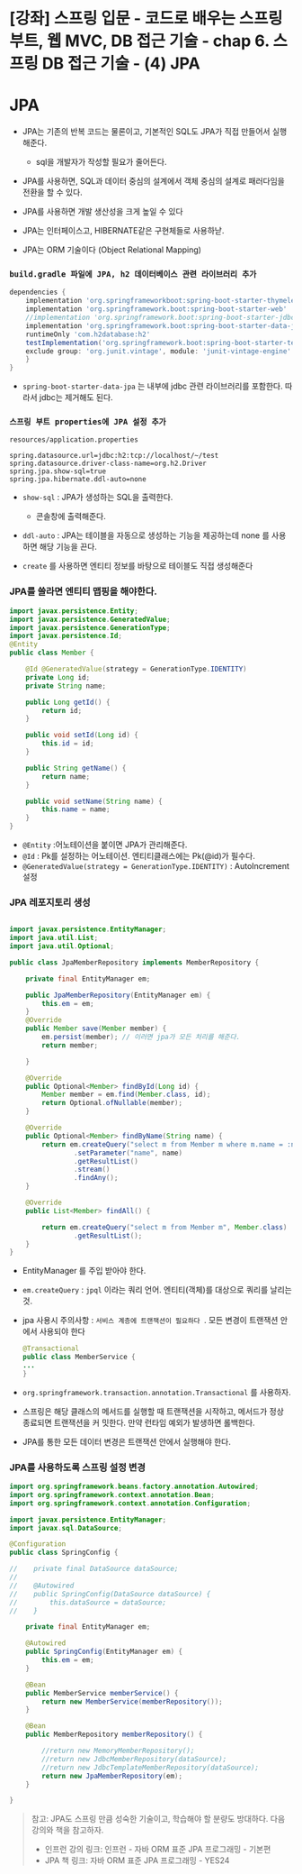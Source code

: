 # [강좌] 스프링 입문 - 코드로 배우는 스프링 부트, 웹 MVC, DB 접근 기술 - chap 6. 스프링 DB 접근 기술 - (4)  JPA

# JPA

* JPA는 기존의 반복 코드는 물론이고, 기본적인 SQL도 JPA가 직접 만들어서 실행해준다.
    * sql을 개발자가 작성할 필요가 줄어든다.


* JPA를 사용하면, SQL과 데이터 중심의 설계에서 객체 중심의 설계로 패러다임을 전환을 할 수 있다.

* JPA를 사용하면 개발 생산성을 크게 높일 수 있다

* JPA는 인터페이스고, HIBERNATE같은 구현체들로 사용하낟. 

* JPA는 ORM 기술이다 (Object Relational Mapping)
### `build.gradle 파일에 JPA, h2 데이터베이스 관련 라이브러리 추가`

```gradle
dependencies {
    implementation 'org.springframeworkboot:spring-boot-starter-thymeleaf'
    implementation 'org.springframework.boot:spring-boot-starter-web'
    //implementation 'org.springframework.boot:spring-boot-starter-jdbc'
    implementation 'org.springframework.boot:spring-boot-starter-data-jpa'
    runtimeOnly 'com.h2database:h2'
    testImplementation('org.springframework.boot:spring-boot-starter-test') {
    exclude group: 'org.junit.vintage', module: 'junit-vintage-engine'
    }
}

```

* `spring-boot-starter-data-jpa` 는 내부에 jdbc 관련 라이브러리를 포함한다. 따라서 jdbc는 제거해도 된다.

### `스프링 부트 properties에 JPA 설정 추가 `
```
resources/application.properties 
```

```properties
spring.datasource.url=jdbc:h2:tcp://localhost/~/test
spring.datasource.driver-class-name=org.h2.Driver
spring.jpa.show-sql=true
spring.jpa.hibernate.ddl-auto=none
```

* `show-sql` : JPA가 생성하는 SQL을 출력한다.
    * 콘솔창에 출력해준다. 
* `ddl-auto` : JPA는 테이블을 자동으로 생성하는 기능을 제공하는데 none 를 사용하면 해당 기능을 끈다.

* `create` 를 사용하면 엔티티 정보를 바탕으로 테이블도 직접 생성해준다

### JPA를 쓸라면 엔티티 맵핑을 해야한다. 
```java
import javax.persistence.Entity;
import javax.persistence.GeneratedValue;
import javax.persistence.GenerationType;
import javax.persistence.Id;
@Entity
public class Member {

    @Id @GeneratedValue(strategy = GenerationType.IDENTITY)
    private Long id;
    private String name;

    public Long getId() {
        return id;
    }

    public void setId(Long id) {
        this.id = id;
    }

    public String getName() {
        return name;
    }

    public void setName(String name) {
        this.name = name;
    }
}

```
* `@Entity` :어노테이션을 붙이면 JPA가 관리해준다.
* `@Id` : Pk를 설정하는 어노테이션. 엔티티클래스에는 Pk(@id)가 필수다.   
* `@GeneratedValue(strategy = GenerationType.IDENTITY)` : AutoIncrement 설정

### JPA 레포지토리 생성
```java

import javax.persistence.EntityManager;
import java.util.List;
import java.util.Optional;

public class JpaMemberRepository implements MemberRepository {

    private final EntityManager em;

    public JpaMemberRepository(EntityManager em) {
        this.em = em;
    }
    @Override
    public Member save(Member member) {
        em.persist(member); // 이러면 jpa가 모든 처리를 해준다.
        return member;

    }

    @Override
    public Optional<Member> findById(Long id) {
        Member member = em.find(Member.class, id);
        return Optional.ofNullable(member);
    }

    @Override
    public Optional<Member> findByName(String name) {
        return em.createQuery("select m from Member m where m.name = :name", Member.class )
                .setParameter("name", name)
                .getResultList()
                .stream()
                .findAny();
    }

    @Override
    public List<Member> findAll() {

        return em.createQuery("select m from Member m", Member.class)
                .getResultList();
    }
}

```


* EntityManager 를 주입 받아야 한다. 
* `em.createQuery` : `jpql` 이라는 쿼리 언어. 엔티티(객체)를 대상으로 쿼리를 날리는것.
* jpa 사용시 주의사항 : `서비스 계층에 트랜잭션이 필요하다 `. 모든 변경이 트랜잭션 안에서 사용되야 한다
    ```java
    @Transactional
    public class MemberService {
    ...
    }
    ```
* `org.springframework.transaction.annotation.Transactional` 를 사용하자.

* 스프링은 해당 클래스의 메서드를 실행할 때 트랜잭션을 시작하고, 메서드가 정상 종료되면 트랜잭션을 커
밋한다. 만약 런타임 예외가 발생하면 롤백한다.

* JPA를 통한 모든 데이터 변경은 트랜잭션 안에서 실행해야 한다.

### JPA를 사용하도록 스프링 설정 변경
```java
import org.springframework.beans.factory.annotation.Autowired;
import org.springframework.context.annotation.Bean;
import org.springframework.context.annotation.Configuration;

import javax.persistence.EntityManager;
import javax.sql.DataSource;

@Configuration
public class SpringConfig {

//    private final DataSource dataSource;
//
//    @Autowired
//    public SpringConfig(DataSource dataSource) {
//        this.dataSource = dataSource;
//    }

    private final EntityManager em;

    @Autowired
    public SpringConfig(EntityManager em) {
        this.em = em;
    }

    @Bean
    public MemberService memberService() {
        return new MemberService(memberRepository());
    }

    @Bean
    public MemberRepository memberRepository() {

        //return new MemoryMemberRepository();
        //return new JdbcMemberRepository(dataSource);
        //return new JdbcTemplateMemberRepository(dataSource);
        return new JpaMemberRepository(em);
    }

}


```
> 참고: JPA도 스프링 만큼 성숙한 기술이고, 학습해야 할 분량도 방대하다. 다음 강의와 책을 참고하자.
> - 인프런 강의 링크: 인프런 - 자바 ORM 표준 JPA 프로그래밍 - 기본편
> - JPA 책 링크: 자바 ORM 표준 JPA 프로그래밍 - YES24